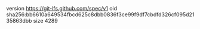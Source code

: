 version https://git-lfs.github.com/spec/v1
oid sha256:bb6610a649534fbcd625c8dbb0836f3ce99f9df7cbdfd326cf095d2135863dbb
size 4289
